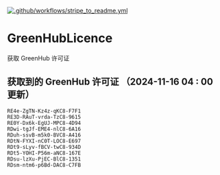 [![.github/workflows/stripe_to_readme.yml](https://github.com/zjx-kimi/GreenHubLicence/actions/workflows/stripe_to_readme.yml/badge.svg)](https://github.com/zjx-kimi/GreenHubLicence/actions/workflows/stripe_to_readme.yml)
# GreenHubLicence
获取 GreenHub 许可证
## 获取到的 GreenHub 许可证 （2024-11-16 04 : 00 更新）
```
RE4e-ZgTN-Kz4z-qKC8-F7F1
RE3D-RAuT-vrda-TzC8-9615
RE0Y-Dx6k-EgUJ-MPC8-4D94
RDwi-tgJf-EME4-nlC8-6A16
RDuh-ssvB-m5k0-BVC8-A416
RDtN-FYXI-nC0T-LOC8-E697
RDt9-sLyv-fBCV-twC8-934D
RDt5-YOHI-P56m-aNC8-167E
RDsu-lzXu-PjEC-BlC8-1351
RDsm-ntm6-p6Bd-DAC8-C7FB
```
